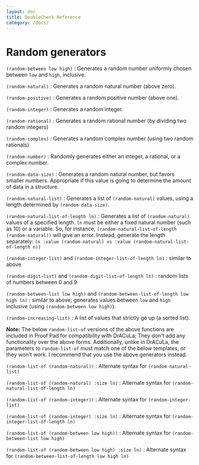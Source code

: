 ```yaml
---
layout: doc
title: DoubleCheck Reference
category: /docs/
---
```


Random generators
=================

`(random-between low high)`
:  Generates a random number uniformly chosen between `low` and `high`, inclusive.

`(random-natural)`
:  Generates a random natural number (above zero).

`(random-positive)`
:  Generates a random positive number (above one).

`(random-integer)`
:  Generates a random integer.

`(random-rational)`
:  Generates a random rational number (by dividing two random integers)

`(random-complex)`
:  Generates a random complex number (using two random rationals)

`(random-number)`
:  Randomly generates either an integer, a rational, or a complex number.

`(random-data-size)`
:  Generates a random natural number, but favors smaller numbers. Appropriate if this value is going to determine the amount of data in a structure.

`(random-natural-list)`
:  Generates a list of `(random-natural)` values, using a length determined by `(random-data-size)`.

`(random-natural-list-of-length ln)`
:  Generates a list of `(random-natural)` values of a specified length. `ln` must be either a fixed natural number (such as 10) or a variable. So, for instance, `(random-natural-list-of-length (random-natural))` will give an error. Instead, generate the length separately: `(n :value (random-natural) xs :value (random-natural-list-of-length n))`

`(random-integer-list)` and `(random-integer-list-of-length ln)`
:  similar to above

`(random-digit-list)` and `(random-digit-list-of-length ln)`
:  random lists of numbers between 0 and 9

`(random-between-list low high)` and `(random-between-list-of-length low high ln)`
:  similar to above; generates values between `low` and `high` inclusive (using `(random-between low high)`).

`(random-increasing-list)`
:  A list of values that strictly go up (a sorted list).

**Note:** The below `random-list-of` versions of the above functions are included in Proof Pad for compatibility with DrACuLa; They don't add any functionality over the above forms. Additionally, unlike in DrACuLa, the parameters to `random-list-of` must match one of the below templates, or they won't work. I recommend that you use the above generators instead.

`(random-list-of (random-natural))`
:  Alternate syntax for `(random-natural-list)`

`(random-list-of (random-natural) :size ln)`
:  Alternate syntax for `(random-natural-list-of-length ln)`

`(random-list-of (random-integer))`
:  Alternate syntax for `(random-integer-list)`

`(random-list-of (random-integer) :size ln)`
:  Alternate syntax for `(random-integer-list-of-length ln)`

`(random-list-of (random-between low high))`
:  Alternate syntax for `(random-between-list low high)`

`(random-list-of (random-between low high) :size ln)`
:  Alternate syntax for `(random-between-list-of-length low high ln)`
